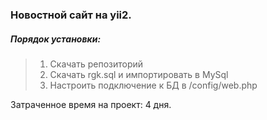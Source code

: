 ### Новостной сайт на yii2.

##### Порядок установки:
> 1. Скачать репозиторий
> 2. Скачать rgk.sql и импортировать в MySql
> 3. Настроить подключение к БД в /config/web.php 

Затраченное время на проект: 4 дня.




